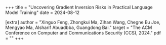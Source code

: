 +++
title = "Uncovering Gradient Inversion Risks in Practical Language Model Training"
date = 2024-08-12

[extra]
author = "Xinguo Feng, Zhongkui Ma, Zihan Wang, Chegne Eu Joe, Mengyao Ma, Alsharif Abuadbba, Guangdong Bai."
target = "The ACM Conference on Computer and Communications Security (CCS), 2024."
pdf = ""
+++
